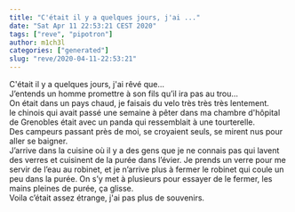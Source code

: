 ```yaml
---
title: "C'était il y a quelques jours, j'ai ..."
date: "Sat Apr 11 22:53:21 CEST 2020"
tags: ["reve", "pipotron"]
author: m1ch3l
categories: ["generated"]
slug: "reve/2020-04-11-22:53:21"
---
```


C'était il y a quelques jours, j'ai rêvé que...<br>
J’entends un homme promettre à son fils qu’il ira pas au trou...<br>
On était dans un pays chaud, je faisais du velo très très très lentement.<br>
le chinois qui avait passé une semaine à pêter dans ma chambre d'hôpital de Grenobles était avec un panda qui ressemblait à une tourterelle.<br>
Des campeurs passant près de moi, se croyaient seuls, se mirent nus pour aller se baigner.<br>
J’arrive dans la cuisine où il y a des gens que je ne connais pas qui lavent des verres et cuisinent de la purée dans l’évier. Je prends un verre pour me servir de l’eau au robinet, et je n’arrive plus à fermer le robinet qui coule un peu dans la purée. On s’y met à plusieurs pour essayer de le fermer, les mains pleines de purée, ça glisse.<br>
Voila c’était assez étrange, j'ai pas plus de souvenirs.<br>
